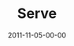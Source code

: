 ---
layout: message
category: message
series: "The Strong Challenge"
title: "Serve"
date: 2011-11-05-00-00
message_id: 699
---